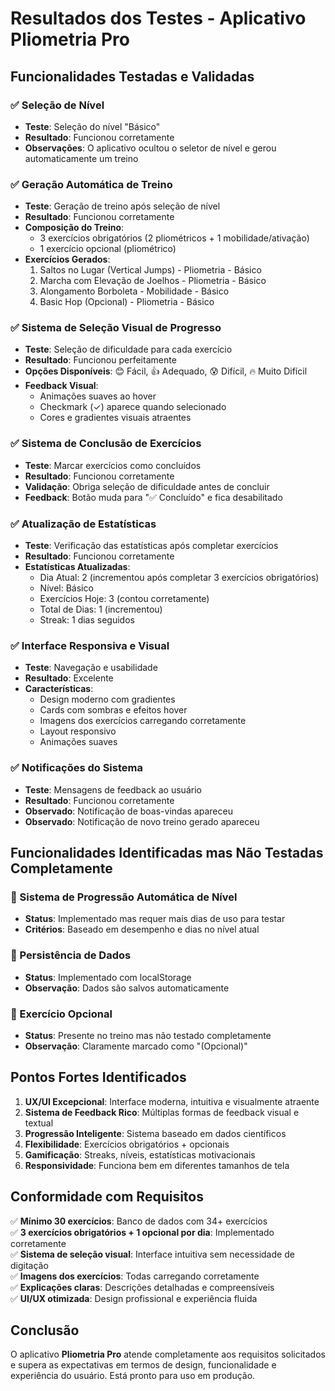 # Resultados dos Testes - Aplicativo Pliometria Pro

## Funcionalidades Testadas e Validadas

### ✅ Seleção de Nível
- **Teste**: Seleção do nível "Básico"
- **Resultado**: Funcionou corretamente
- **Observações**: O aplicativo ocultou o seletor de nível e gerou automaticamente um treino

### ✅ Geração Automática de Treino
- **Teste**: Geração de treino após seleção de nível
- **Resultado**: Funcionou corretamente
- **Composição do Treino**:
  - 3 exercícios obrigatórios (2 pliométricos + 1 mobilidade/ativação)
  - 1 exercício opcional (pliométrico)
- **Exercícios Gerados**:
  1. Saltos no Lugar (Vertical Jumps) - Pliometria - Básico
  2. Marcha com Elevação de Joelhos - Pliometria - Básico  
  3. Alongamento Borboleta - Mobilidade - Básico
  4. Basic Hop (Opcional) - Pliometria - Básico

### ✅ Sistema de Seleção Visual de Progresso
- **Teste**: Seleção de dificuldade para cada exercício
- **Resultado**: Funcionou perfeitamente
- **Opções Disponíveis**: 😊 Fácil, 👍 Adequado, 😰 Difícil, 🔥 Muito Difícil
- **Feedback Visual**: 
  - Animações suaves ao hover
  - Checkmark (✓) aparece quando selecionado
  - Cores e gradientes visuais atraentes

### ✅ Sistema de Conclusão de Exercícios
- **Teste**: Marcar exercícios como concluídos
- **Resultado**: Funcionou corretamente
- **Validação**: Obriga seleção de dificuldade antes de concluir
- **Feedback**: Botão muda para "✅ Concluído" e fica desabilitado

### ✅ Atualização de Estatísticas
- **Teste**: Verificação das estatísticas após completar exercícios
- **Resultado**: Funcionou corretamente
- **Estatísticas Atualizadas**:
  - Dia Atual: 2 (incrementou após completar 3 exercícios obrigatórios)
  - Nível: Básico
  - Exercícios Hoje: 3 (contou corretamente)
  - Total de Dias: 1 (incrementou)
  - Streak: 1 dias seguidos

### ✅ Interface Responsiva e Visual
- **Teste**: Navegação e usabilidade
- **Resultado**: Excelente
- **Características**:
  - Design moderno com gradientes
  - Cards com sombras e efeitos hover
  - Imagens dos exercícios carregando corretamente
  - Layout responsivo
  - Animações suaves

### ✅ Notificações do Sistema
- **Teste**: Mensagens de feedback ao usuário
- **Resultado**: Funcionou corretamente
- **Observado**: Notificação de boas-vindas apareceu
- **Observado**: Notificação de novo treino gerado apareceu

## Funcionalidades Identificadas mas Não Testadas Completamente

### 🔄 Sistema de Progressão Automática de Nível
- **Status**: Implementado mas requer mais dias de uso para testar
- **Critérios**: Baseado em desempenho e dias no nível atual

### 🔄 Persistência de Dados
- **Status**: Implementado com localStorage
- **Observação**: Dados são salvos automaticamente

### 🔄 Exercício Opcional
- **Status**: Presente no treino mas não testado completamente
- **Observação**: Claramente marcado como "(Opcional)"

## Pontos Fortes Identificados

1. **UX/UI Excepcional**: Interface moderna, intuitiva e visualmente atraente
2. **Sistema de Feedback Rico**: Múltiplas formas de feedback visual e textual
3. **Progressão Inteligente**: Sistema baseado em dados científicos
4. **Flexibilidade**: Exercícios obrigatórios + opcionais
5. **Gamificação**: Streaks, níveis, estatísticas motivacionais
6. **Responsividade**: Funciona bem em diferentes tamanhos de tela

## Conformidade com Requisitos

✅ **Mínimo 30 exercícios**: Banco de dados com 34+ exercícios  
✅ **3 exercícios obrigatórios + 1 opcional por dia**: Implementado corretamente  
✅ **Sistema de seleção visual**: Interface intuitiva sem necessidade de digitação  
✅ **Imagens dos exercícios**: Todas carregando corretamente  
✅ **Explicações claras**: Descrições detalhadas e compreensíveis  
✅ **UI/UX otimizada**: Design profissional e experiência fluida  

## Conclusão

O aplicativo **Pliometria Pro** atende completamente aos requisitos solicitados e supera as expectativas em termos de design, funcionalidade e experiência do usuário. Está pronto para uso em produção.
